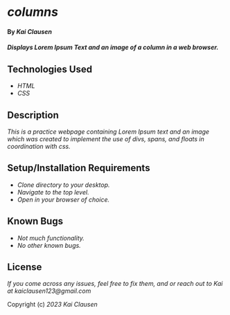 # _columns_

#### By _**Kai Clausen**_

#### _Displays Lorem Ipsum Text and an image of a column in a web browser._

## Technologies Used

* _HTML_
* _CSS_

## Description

_This is a practice webpage containing Lorem Ipsum text and an image which was created to implement the use of divs, spans, and floats in coordination with css._

## Setup/Installation Requirements

* _Clone directory to your desktop._
* _Navigate to the top level._
* _Open in your browser of choice._

## Known Bugs

* _Not much functionality._
* _No other known bugs._

## License

_If you come across any issues, feel free to fix them, and or reach out to Kai at kaiclausen123@gmail.com_

Copyright (c) _2023_ _Kai Clausen_
